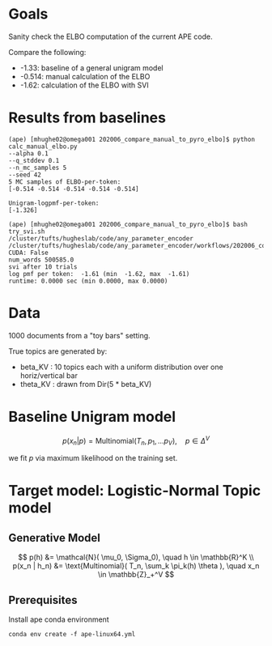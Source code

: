 # Goals

Sanity check the ELBO computation of the current APE code.

Compare the following:

* -1.33: baseline of a general unigram model
* -0.514: manual calculation of the ELBO
* -1.62: calculation of the ELBO with SVI

# Results from baselines

```
(ape) [mhughe02@omega001 202006_compare_manual_to_pyro_elbo]$ python calc_manual_elbo.py 
--alpha 0.1
--q_stddev 0.1
--n_mc_samples 5
--seed 42
5 MC samples of ELBO-per-token:
[-0.514 -0.514 -0.514 -0.514 -0.514]

Unigram-logpmf-per-token:
[-1.326]
```
```
(ape) [mhughe02@omega001 202006_compare_manual_to_pyro_elbo]$ bash try_svi.sh 
/cluster/tufts/hugheslab/code/any_parameter_encoder /cluster/tufts/hugheslab/code/any_parameter_encoder/workflows/202006_compare_manual_to_pyro_elbo
CUDA: False
num_words 500585.0
svi after 10 trials
log pmf per token:  -1.61 (min  -1.62, max  -1.61)
runtime: 0.0000 sec (min 0.0000, max 0.0000)
```



# Data

1000 documents from a "toy bars" setting.

True topics are generated by:

* beta_KV : 10 topics each with a uniform distribution over one horiz/vertical bar
* theta_KV : drawn from Dir(5 * beta_KV)


# Baseline Unigram model

$$
p( x_n | p) = \text{Multinomial}( T_n, p_1, \ldots p_V), \quad p \in \Delta^V
$$

we fit $p$ via maximum likelihood on the training set.

# Target model: Logistic-Normal Topic model

## Generative Model

$$
p(h) &= \mathcal{N}( \mu_0, \Sigma_0), \quad h \in \mathbb{R}^K
\\
p(x_n | h_n) &= \text{Multinomial}( T_n, \sum_k \pi_k(h) \theta ), \quad x_n \in \mathbb{Z}_+^V
$$

## Prerequisites

Install ape conda environment

```
conda env create -f ape-linux64.yml
```



